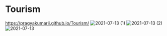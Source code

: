 # Tourism
https://pragyakumarii.github.io/Tourism/
![2021-07-13 (1)](https://user-images.githubusercontent.com/87314406/125402380-f9969f00-e3d1-11eb-9dfd-155cc4ee527f.png)
![2021-07-13 (2)](https://user-images.githubusercontent.com/87314406/125402385-fb606280-e3d1-11eb-97a3-ad2eed967044.png)
![2021-07-13](https://user-images.githubusercontent.com/87314406/125402388-fbf8f900-e3d1-11eb-86a8-c3ae7a1b897d.png)

